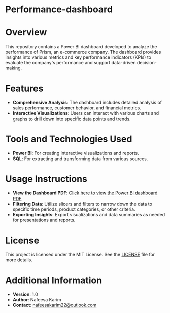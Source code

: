 # Performance-dashboard

# Overview
This repository contains a Power BI dashboard developed to analyze the performance of Prism, an e-commerce company. The dashboard provides insights into various metrics and key performance indicators (KPIs) to evaluate the company's performance and support data-driven decision-making.

# Features
- **Comprehensive Analysis**: The dashboard includes detailed analysis of sales performance, customer behavior, and financial metrics.
- **Interactive Visualizations**: Users can interact with various charts and graphs to drill down into specific data points and trends.

# Tools and Technologies Used
- **Power BI**: For creating interactive visualizations and reports.
- **SQL**: For extracting and transforming data from various sources.

# Usage Instructions

- **View the Dashboard PDF**: [Click here to view the Power BI dashboard PDF](Prism%20Performance%20Dashboard.pdf)
- **Filtering Data**: Utilize slicers and filters to narrow down the data to specific time periods, product categories, or other criteria.
- **Exporting Insights**: Export visualizations and data summaries as needed for presentations and reports.



# License
This project is licensed under the MIT License. See the [LICENSE](LICENSE) file for more details.

# Additional Information
- **Version**: 1.0
- **Author**: Nafeesa Karim
- **Contact**: nafeesakarim22@outlook.com

